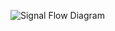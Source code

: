 ![Signal Flow Diagram](https://github.com/mrRobot62/betaflight_processing/blob/master/bf-4.2_processing-workflow.svg)